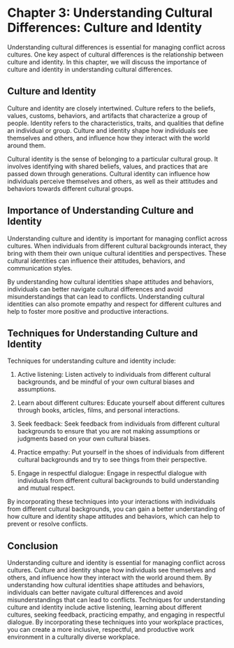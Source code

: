 Chapter 3: Understanding Cultural Differences: Culture and Identity
===================================================================

Understanding cultural differences is essential for managing conflict across cultures. One key aspect of cultural differences is the relationship between culture and identity. In this chapter, we will discuss the importance of culture and identity in understanding cultural differences.

Culture and Identity
--------------------

Culture and identity are closely intertwined. Culture refers to the beliefs, values, customs, behaviors, and artifacts that characterize a group of people. Identity refers to the characteristics, traits, and qualities that define an individual or group. Culture and identity shape how individuals see themselves and others, and influence how they interact with the world around them.

Cultural identity is the sense of belonging to a particular cultural group. It involves identifying with shared beliefs, values, and practices that are passed down through generations. Cultural identity can influence how individuals perceive themselves and others, as well as their attitudes and behaviors towards different cultural groups.

Importance of Understanding Culture and Identity
------------------------------------------------

Understanding culture and identity is important for managing conflict across cultures. When individuals from different cultural backgrounds interact, they bring with them their own unique cultural identities and perspectives. These cultural identities can influence their attitudes, behaviors, and communication styles.

By understanding how cultural identities shape attitudes and behaviors, individuals can better navigate cultural differences and avoid misunderstandings that can lead to conflicts. Understanding cultural identities can also promote empathy and respect for different cultures and help to foster more positive and productive interactions.

Techniques for Understanding Culture and Identity
-------------------------------------------------

Techniques for understanding culture and identity include:

1. Active listening: Listen actively to individuals from different cultural backgrounds, and be mindful of your own cultural biases and assumptions.

2. Learn about different cultures: Educate yourself about different cultures through books, articles, films, and personal interactions.

3. Seek feedback: Seek feedback from individuals from different cultural backgrounds to ensure that you are not making assumptions or judgments based on your own cultural biases.

4. Practice empathy: Put yourself in the shoes of individuals from different cultural backgrounds and try to see things from their perspective.

5. Engage in respectful dialogue: Engage in respectful dialogue with individuals from different cultural backgrounds to build understanding and mutual respect.

By incorporating these techniques into your interactions with individuals from different cultural backgrounds, you can gain a better understanding of how culture and identity shape attitudes and behaviors, which can help to prevent or resolve conflicts.

Conclusion
----------

Understanding culture and identity is essential for managing conflict across cultures. Culture and identity shape how individuals see themselves and others, and influence how they interact with the world around them. By understanding how cultural identities shape attitudes and behaviors, individuals can better navigate cultural differences and avoid misunderstandings that can lead to conflicts. Techniques for understanding culture and identity include active listening, learning about different cultures, seeking feedback, practicing empathy, and engaging in respectful dialogue. By incorporating these techniques into your workplace practices, you can create a more inclusive, respectful, and productive work environment in a culturally diverse workplace.
